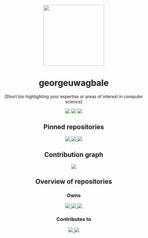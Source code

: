 <!-- Header section -->
<p align="center">
  <img src="https://github.com/george.png" width="200" height="200" />
</p>

<h1 align="center">georgeuwagbale</h1>

<p align="center">
  [Short bio highlighting your expertise or areas of interest in computer science]
</p>

<!-- Information section -->
<p align="center">
  <img src="https://img.shields.io/badge/Location-[Location]-brightgreen" />
  <img src="https://img.shields.io/badge/Email-[Email address]-blue" />
  <img src="https://img.shields.io/badge/Website-[Personal website]-orange" />
</p>

<!-- Pinned repositories section -->
<h2 align="center">Pinned repositories</h2>

<p align="center">
  <a href="https://github.com/[username]/[repository-1]">
    <img src="https://github-readme-stats.vercel.app/api/pin/?username=[username]&repo=[repository-1]&show_owner=true" />
  </a>
  <a href="https://github.com/[username]/[repository-2]">
    <img src="https://github-readme-stats.vercel.app/api/pin/?username=[username]&repo=[repository-2]&show_owner=true" />
  </a>
  <a href="https://github.com/[username]/[repository-3]">
    <img src="https://github-readme-stats.vercel.app/api/pin/?username=[username]&repo=[repository-3]&show_owner=true" />
  </a>
</p>

<!-- Contribution graph section -->
<h2 align="center">Contribution graph</h2>

<p align="center">
  <img src="https://activity-graph.herokuapp.com/graph?username=[username]&bg_color=ffffff&color=5BCDEC&line=5BCDEC&point=5BCDEC&hide_border=true" />
</p>

<!-- Overview of repositories section -->
<h2 align="center">Overview of repositories</h2>

<h3 align="center">Owns</h3>

<p align="center">
  <a href="https://github.com/[username]/[repository-1]">
    <img src="https://github-readme-stats.vercel.app/api/pin/?username=georgeuwagbale&repo=[repository-1]&show_owner=true" />
  </a>
  <a href="https://github.com/[username]/[repository-2]">
    <img src="https://github-readme-stats.vercel.app/api/pin/?username=georgeuwagbale&repo=[repository-2]&show_owner=true" />
  </a>
  <a href="https://github.com/[username]/[repository-3]">
    <img src="https://github-readme-stats.vercel.app/api/pin/?username=georgeuwagbale&repo=[repository-3]&show_owner=true" />
  </a>
</p>

<h3 align="center">Contributes to</h3>

<p align="center">
  <a href="https://github.com/[contributor-1]/[repository-1]">
    <img src="https://github-readme-stats.vercel.app/api/pin/?username=[contributor-1]&repo=[repository-1]&show_owner=true" />
  </a>
  <a href="https://github.com/[contributor-2]/[repository-2]">
    <img src="https://github-readme-stats.vercel.app/api/pin/?username=[contributor-2]&repo=[repository-2]&show_owner=true"
